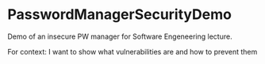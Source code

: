 # PasswordManagerSecurityDemo
Demo of an insecure PW manager for Software Engeneering lecture.

For context:
I want to show what vulnerabilities are and how to prevent them

